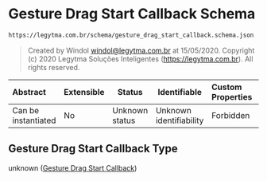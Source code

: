 # Gesture Drag Start Callback Schema

```txt
https://legytma.com.br/schema/gesture_drag_start_callback.schema.json
```




> Created by Windol [windol@legytma.com.br](mailto:windol@legytma.com.br) at 15/05/2020.
> Copyright (c) 2020 Legytma Soluções Inteligentes (<https://legytma.com.br>). All rights reserved.
>

| Abstract            | Extensible | Status         | Identifiable            | Custom Properties | Additional Properties | Access Restrictions | Defined In                                                                                                          |
| :------------------ | ---------- | -------------- | ----------------------- | :---------------- | --------------------- | ------------------- | ------------------------------------------------------------------------------------------------------------------- |
| Can be instantiated | No         | Unknown status | Unknown identifiability | Forbidden         | Allowed               | none                | [gesture_drag_start_callback.schema.json](../schema/gesture_drag_start_callback.schema.json "open original schema") |

## Gesture Drag Start Callback Type

unknown ([Gesture Drag Start Callback](gesture_drag_start_callback.md))
